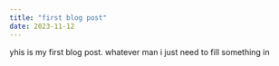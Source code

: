```yaml
---
title: "first blog post"
date: 2023-11-12
---
```


yhis is my first blog post. whatever man i just need to fill something in
